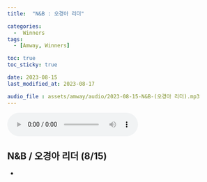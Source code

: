 ```yaml
---
title:  "N&B : 오경아 리더" 

categories:
  -  Winners
tags:
  - [Amway, Winners]

toc: true
toc_sticky: true

date: 2023-08-15
last_modified_at: 2023-08-17

audio_file : assets/amway/audio/2023-08-15-N&B-(오경아 리더).mp3
---
```


<audio src="{{ page.audio_file | relative_url }}" controls loop></audio>

## N&B / 오경아 리더 (8/15)

+ 